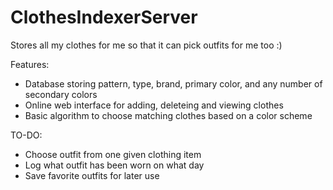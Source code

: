 # ClothesIndexerServer
Stores all my clothes for me so that it can pick outfits for me too :)

Features:
- Database storing pattern, type, brand, primary color, and any number of secondary colors
- Online web interface for adding, deleteing and viewing clothes
- Basic algorithm to choose matching clothes based on a color scheme

TO-DO:
- Choose outfit from one given clothing item
- Log what outfit has been worn on what day
- Save favorite outfits for later use
